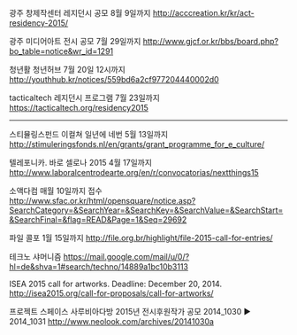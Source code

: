 
광주 창제작센터 레지던시 공모  8월 9일까지
http://acccreation.kr/kr/act-residency-2015/

광주 미디어아트 전시 공모  7월 29일까지
http://www.gjcf.or.kr/bbs/board.php?bo_table=notice&wr_id=1291

청년활 청년허브 7월 20일 12시까지
http://youthhub.kr/notices/559bd6a2cf977204440002d0

tacticaltech 레지던시 프로그램 7월 23일까지
https://tacticaltech.org/residency2015

----------------------------------------------------------------------------------------------------
스티뮬링스펀드 이컬쳐 일년에 네번 5월 13일까지
http://stimuleringsfonds.nl/en/grants/grant_programme_for_e_culture/

텔레포니카. 바로 셀로나 2015 4월 17일까지 
http://www.laboralcentrodearte.org/en/r/convocatorias/nextthings15

소액다컴 매월 10일까지 접수
http://www.sfac.or.kr/html/opensquare/notice.asp?SearchCategory=&SearchYear=&SearchKey=&SearchValue=&SearchStart=&SearchFinal=&flag=READ&Page=1&Seq=29692

파일 콜포 1월 15일까지
http://file.org.br/highlight/file-2015-call-for-entries/

테크노 샤머니즘
https://mail.google.com/mail/u/0/?hl=de&shva=1#search/techno/14889a1bc10b3113

ISEA 2015 call for artworks. Deadline: December 20, 2014.
http://isea2015.org/call-for-proposals/call-for-artworks/

프로젝트 스페이스 사루비아다방 2015년 전시후원작가 공모
2014_1030 ▶ 2014_1031
http://www.neolook.com/archives/20141030a